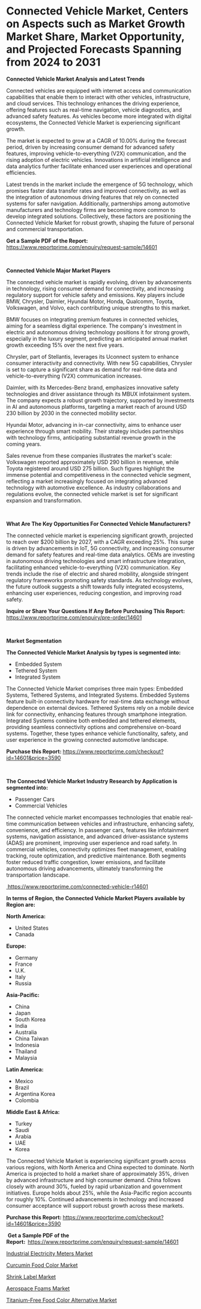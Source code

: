 <p><h1>Connected Vehicle Market, Centers on Aspects such as Market Growth Market Share, Market Opportunity, and Projected Forecasts Spanning from 2024 to 2031</h1></p><p><strong>Connected Vehicle Market Analysis and Latest Trends</strong></p>
<p><p>Connected vehicles are equipped with internet access and communication capabilities that enable them to interact with other vehicles, infrastructure, and cloud services. This technology enhances the driving experience, offering features such as real-time navigation, vehicle diagnostics, and advanced safety features. As vehicles become more integrated with digital ecosystems, the Connected Vehicle Market is experiencing significant growth.</p><p>The market is expected to grow at a CAGR of 10.00% during the forecast period, driven by increasing consumer demand for advanced safety features, improving vehicle-to-everything (V2X) communication, and the rising adoption of electric vehicles. Innovations in artificial intelligence and data analytics further facilitate enhanced user experiences and operational efficiencies.</p><p>Latest trends in the market include the emergence of 5G technology, which promises faster data transfer rates and improved connectivity, as well as the integration of autonomous driving features that rely on connected systems for safer navigation. Additionally, partnerships among automotive manufacturers and technology firms are becoming more common to develop integrated solutions. Collectively, these factors are positioning the Connected Vehicle Market for robust growth, shaping the future of personal and commercial transportation.</p></p>
<p><strong>Get a Sample PDF of the Report:&nbsp;</strong> <a href="https://www.reportprime.com/enquiry/request-sample/14601?utm_campaign=114&utm_medium=2&utm_source=Github&utm_content=ia&utm_term=29112024&utm_id=connected-vehicle">https://www.reportprime.com/enquiry/request-sample/14601</a></p>
<p>&nbsp;</p>
<p><strong>Connected Vehicle Major Market Players</strong></p>
<p><p>The connected vehicle market is rapidly evolving, driven by advancements in technology, rising consumer demand for connectivity, and increasing regulatory support for vehicle safety and emissions. Key players include BMW, Chrysler, Daimler, Hyundai Motor, Honda, Qualcomm, Toyota, Volkswagen, and Volvo, each contributing unique strengths to this market.</p><p>BMW focuses on integrating premium features in connected vehicles, aiming for a seamless digital experience. The company's investment in electric and autonomous driving technology positions it for strong growth, especially in the luxury segment, predicting an anticipated annual market growth exceeding 15% over the next five years.</p><p>Chrysler, part of Stellantis, leverages its Uconnect system to enhance consumer interactivity and connectivity. With new 5G capabilities, Chrysler is set to capture a significant share as demand for real-time data and vehicle-to-everything (V2X) communication increases.</p><p>Daimler, with its Mercedes-Benz brand, emphasizes innovative safety technologies and driver assistance through its MBUX infotainment system. The company expects a robust growth trajectory, supported by investments in AI and autonomous platforms, targeting a market reach of around USD 230 billion by 2030 in the connected mobility sector.</p><p>Hyundai Motor, advancing in in-car connectivity, aims to enhance user experience through smart mobility. Their strategy includes partnerships with technology firms, anticipating substantial revenue growth in the coming years.</p><p>Sales revenue from these companies illustrates the market's scale: Volkswagen reported approximately USD 290 billion in revenue, while Toyota registered around USD 275 billion. Such figures highlight the immense potential and competitiveness in the connected vehicle segment, reflecting a market increasingly focused on integrating advanced technology with automotive excellence. As industry collaborations and regulations evolve, the connected vehicle market is set for significant expansion and transformation.</p></p>
<p>&nbsp;</p>
<p><strong>What Are The Key Opportunities For Connected Vehicle Manufacturers?</strong></p>
<p><p>The connected vehicle market is experiencing significant growth, projected to reach over $200 billion by 2027, with a CAGR exceeding 25%. This surge is driven by advancements in IoT, 5G connectivity, and increasing consumer demand for safety features and real-time data analytics. OEMs are investing in autonomous driving technologies and smart infrastructure integration, facilitating enhanced vehicle-to-everything (V2X) communication. Key trends include the rise of electric and shared mobility, alongside stringent regulatory frameworks promoting safety standards. As technology evolves, the future outlook suggests a shift towards fully integrated ecosystems, enhancing user experiences, reducing congestion, and improving road safety.</p></p>
<p><strong>Inquire or Share Your Questions If Any Before Purchasing This Report:</strong> <a href="https://www.reportprime.com/enquiry/pre-order/14601?utm_campaign=114&utm_medium=2&utm_source=Github&utm_content=ia&utm_term=29112024&utm_id=connected-vehicle">https://www.reportprime.com/enquiry/pre-order/14601</a></p>
<p>&nbsp;</p>
<p><strong>Market Segmentation</strong></p>
<p><strong>The Connected Vehicle Market Analysis by types is segmented into:</strong></p>
<p><ul><li>Embedded System</li><li>Tethered System</li><li>Integrated System</li></ul></p>
<p><p>The Connected Vehicle Market comprises three main types: Embedded Systems, Tethered Systems, and Integrated Systems. Embedded Systems feature built-in connectivity hardware for real-time data exchange without dependence on external devices. Tethered Systems rely on a mobile device link for connectivity, enhancing features through smartphone integration. Integrated Systems combine both embedded and tethered elements, providing seamless connectivity options and comprehensive on-board systems. Together, these types enhance vehicle functionality, safety, and user experience in the growing connected automotive landscape.</p></p>
<p><strong>Purchase this Report:&nbsp;</strong><a href="https://www.reportprime.com/checkout?id=14601&price=3590&utm_campaign=114&utm_medium=2&utm_source=Github&utm_content=ia&utm_term=29112024&utm_id=connected-vehicle">https://www.reportprime.com/checkout?id=14601&price=3590</a></p>
<p>&nbsp;</p>
<p><strong>The Connected Vehicle Market Industry Research by Application is segmented into:</strong></p>
<p><ul><li>Passenger Cars</li><li>Commercial Vehicles</li></ul></p>
<p><p>The connected vehicle market encompasses technologies that enable real-time communication between vehicles and infrastructure, enhancing safety, convenience, and efficiency. In passenger cars, features like infotainment systems, navigation assistance, and advanced driver-assistance systems (ADAS) are prominent, improving user experience and road safety. In commercial vehicles, connectivity optimizes fleet management, enabling tracking, route optimization, and predictive maintenance. Both segments foster reduced traffic congestion, lower emissions, and facilitate autonomous driving advancements, ultimately transforming the transportation landscape.</p></p>
<p><a href="https://www.reportprime.com/connected-vehicle-r14601?utm_campaign=114&utm_medium=2&utm_source=Github&utm_content=ia&utm_term=29112024&utm_id=connected-vehicle">&nbsp;https://www.reportprime.com/connected-vehicle-r14601</a></p>
<p><strong>In terms of Region, the Connected Vehicle Market Players available by Region are:</strong></p>
<p>
    <p> <strong> North America: </strong>
        <ul>
            <li>United States</li>
            <li>Canada</li>
        </ul>
        </p> 
    <p> <strong> Europe: </strong>
        <ul>
            <li>Germany</li>
            <li>France</li>
            <li>U.K.</li>
            <li>Italy</li>
            <li>Russia</li>
        </ul>
        </p> 
    <p> <strong> Asia-Pacific: </strong>
        <ul>
            <li>China</li>
            <li>Japan</li>
            <li>South Korea</li>
            <li>India</li>
            <li>Australia</li>
            <li>China Taiwan</li>
            <li>Indonesia</li>
            <li>Thailand</li>
            <li>Malaysia</li>
        </ul>
        </p> 
    <p> <strong> Latin America: </strong>
        <ul>
            <li>Mexico</li>
            <li>Brazil</li>
            <li>Argentina Korea</li>
            <li>Colombia</li>
        </ul>
        </p> 
    <p> <strong> Middle East & Africa: </strong>
        <ul>
            <li>Turkey</li>
            <li>Saudi</li>
            <li>Arabia</li>
            <li>UAE</li>
            <li>Korea</li>
        </ul>
    </p>
    </p>
<p><p>The Connected Vehicle Market is experiencing significant growth across various regions, with North America and China expected to dominate. North America is projected to hold a market share of approximately 35%, driven by advanced infrastructure and high consumer demand. China follows closely with around 30%, fueled by rapid urbanization and government initiatives. Europe holds about 25%, while the Asia-Pacific region accounts for roughly 10%. Continued advancements in technology and increased consumer acceptance will support robust growth across these markets.</p></p>
<p><strong>Purchase this Report: </strong><a href="https://www.reportprime.com/checkout?id=14601&price=3590&utm_campaign=114&utm_medium=2&utm_source=Github&utm_content=ia&utm_term=29112024&utm_id=connected-vehicle">https://www.reportprime.com/checkout?id=14601&price=3590</a></p>
<p>&nbsp;<strong>Get a Sample PDF of the Report:&nbsp;&nbsp;</strong><a href="https://www.reportprime.com/enquiry/request-sample/14601?utm_campaign=114&utm_medium=2&utm_source=Github&utm_content=ia&utm_term=29112024&utm_id=connected-vehicle">https://www.reportprime.com/enquiry/request-sample/14601</a></p>
<p><strong></strong></p>
<p><p><a href="https://www.linkedin.com/pulse/industrial-electricity-meters-market-navigating-challenges-gjgpe?utm_campaign=114&utm_medium=2&utm_source=Github&utm_content=ia&utm_term=29112024&utm_id=connected-vehicle">Industrial Electricity Meters Market</a></p><p><a href="https://issuu.com/reportprime-2/docs/curcumin-food-color-market-size-2030.pptx?utm_campaign=114&utm_medium=2&utm_source=Github&utm_content=ia&utm_term=29112024&utm_id=connected-vehicle">Curcumin Food Color Market</a></p><p><a href="https://github.com/rahu1506/Market-Research-Report-List-6/blob/main/shrink-label-market.md?utm_campaign=114&utm_medium=2&utm_source=Github&utm_content=ia&utm_term=29112024&utm_id=connected-vehicle">Shrink Label Market</a></p><p><a href="https://www.linkedin.com/pulse/analyzing-aerospace-foams-market-dynamics-growth-drivers-1vgfe?utm_campaign=114&utm_medium=2&utm_source=Github&utm_content=ia&utm_term=29112024&utm_id=connected-vehicle">Aerospace Foams Market</a></p><p><a href="https://issuu.com/reportprime-2/docs/titanium-free-food-color-alternative-market-size-2?utm_campaign=114&utm_medium=2&utm_source=Github&utm_content=ia&utm_term=29112024&utm_id=connected-vehicle">Titanium-Free Food Color Alternative Market</a></p></p>